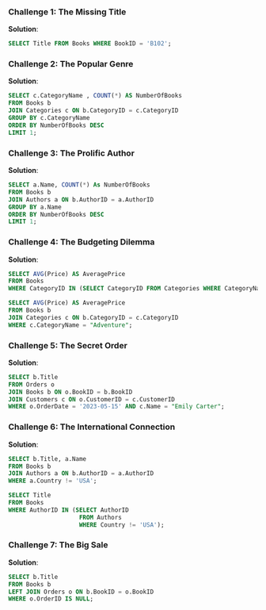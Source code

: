 ### Challenge 1: The Missing Title

**Solution**:

```sql
SELECT Title FROM Books WHERE BookID = 'B102';
```

### Challenge 2: The Popular Genre

**Solution**:

```sql
SELECT c.CategoryName , COUNT(*) AS NumberOfBooks
FROM Books b
JOIN Categories c ON b.CategoryID = c.CategoryID
GROUP BY c.CategoryName
ORDER BY NumberOfBooks DESC
LIMIT 1;
```

### Challenge 3: The Prolific Author

**Solution**:

```sql
SELECT a.Name, COUNT(*) As NumberOfBooks
FROM Books b
JOIN Authors a ON b.AuthorID = a.AuthorID
GROUP BY a.Name
ORDER BY NumberOfBooks DESC
LIMIT 1;
```

### Challenge 4: The Budgeting Dilemma

**Solution**:

```sql
SELECT AVG(Price) AS AveragePrice
FROM Books
WHERE CategoryID IN (SELECT CategoryID FROM Categories WHERE CategoryName = 'Adventure');
```

```sql
SELECT AVG(Price) AS AveragePrice
FROM Books b
JOIN Categories c ON b.CategoryID = c.CategoryID
WHERE c.CategoryName = "Adventure";
```

### Challenge 5: The Secret Order

**Solution**:

```sql
SELECT b.Title
FROM Orders o
JOIN Books b ON o.BookID = b.BookID
JOIN Customers c ON o.CustomerID = c.CustomerID
WHERE o.OrderDate = '2023-05-15' AND c.Name = "Emily Carter";
```

### Challenge 6: The International Connection

**Solution**:

```sql
SELECT b.Title, a.Name
FROM Books b
JOIN Authors a ON b.AuthorID = a.AuthorID
WHERE a.Country != 'USA';
```

```sql
SELECT Title
FROM Books
WHERE AuthorID IN (SELECT AuthorID
					FROM Authors
                    WHERE Country != 'USA');
```

### Challenge 7: The Big Sale

**Solution**:

```sql
SELECT b.Title
FROM Books b
LEFT JOIN Orders o ON b.BookID = o.BookID
WHERE o.OrderID IS NULL;
```
